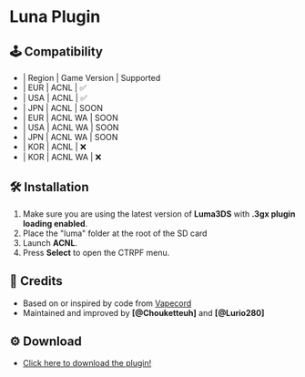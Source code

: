 # Luna Plugin 

## 🕹️ Compatibility
- | Region | Game Version | Supported 
- | EUR    | ACNL         | ✅      
- | USA    | ACNL         | ✅
- | JPN    | ACNL         | SOON
- | EUR    | ACNL WA      | SOON
- | USA    | ACNL WA      | SOON
- | JPN    | ACNL WA      | SOON
- | KOR    | ACNL         | ❌
- | KOR    | ACNL WA      | ❌

## 🛠️ Installation

1. Make sure you are using the latest version of **Luma3DS** with **.3gx plugin loading enabled**.
2. Place the "luma" folder at the root of the SD card  
3. Launch **ACNL**.
4. Press **Select** to open the CTRPF menu.

 
## 🧱 Credits

- Based on or inspired by code from [Vapecord](https://github.com/RedShyGuy/Vapecord-ACNL-Plugin) 
- Maintained and improved by **[@Chouketteuh]** and **[@Lurio280]**

## ⚙️ Download
- [Click here to download the plugin!](https://github.com/Chouketteuh/Luna-Plugin/releases)
